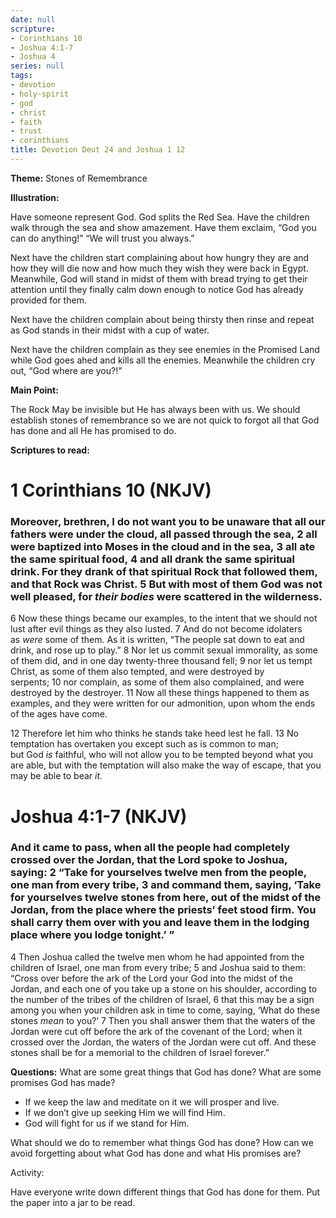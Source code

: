 ```yaml
---
date: null
scripture:
- Corinthians 10
- Joshua 4:1-7
- Joshua 4
series: null
tags:
- devotion
- holy-spirit
- god
- christ
- faith
- trust
- corinthians
title: Devotion Deut 24 and Joshua 1 12
---
```



**Theme:**
Stones of Remembrance

**Illustration:**

Have someone represent God. God splits the Red Sea. Have the children walk through the sea and show amazement. Have them exclaim, “God you can do anything!” “We will trust you always.”

Next have the children start complaining about how hungry they are and how they will die now and how much they wish they were back in Egypt. Meanwhile, God will stand in midst of them with bread trying to get their attention until they finally calm down enough to notice God has already provided for them.

Next have the children complain about being thirsty then rinse and repeat as God stands in their midst with a cup of water.

Next have the children complain as they see enemies in the Promised Land while God goes ahed and kills all the enemies. Meanwhile the children cry out, “God where are you?!"

**Main Point:**

The Rock May be invisible but He has always been with us. We should establish stones of remembrance so we are not quick to forgot all that God has done and all He has promised to do.

**Scriptures to read:**

# 1 Corinthians 10 (NKJV)

### Moreover, brethren, I do not want you to be unaware that all our fathers were under the cloud, all passed through the sea, 2 all were baptized into Moses in the cloud and in the sea, 3 all ate the same spiritual food, 4 and all drank the same spiritual drink. For they drank of that spiritual Rock that followed them, and that Rock was Christ. 5 But with most of them God was not well pleased, for *their bodies* were scattered in the wilderness.

6 Now these things became our examples, to the intent that we should not lust after evil things as they also lusted. 7 And do not become idolaters as *were* some of them. As it is written, “The people sat down to eat and drink, and rose up to play.” 8 Nor let us commit sexual immorality, as some of them did, and in one day twenty-three thousand fell; 9 nor let us tempt Christ, as some of them also tempted, and were destroyed by serpents; 10 nor complain, as some of them also complained, and were destroyed by the destroyer. 11 Now all these things happened to them as examples, and they were written for our admonition, upon whom the ends of the ages have come.

12 Therefore let him who thinks he stands take heed lest he fall. 13 No temptation has overtaken you except such as is common to man; but God *is* faithful, who will not allow you to be tempted beyond what you are able, but with the temptation will also make the way of escape, that you may be able to bear *it.*

# Joshua 4:1-7 (NKJV)

### And it came to pass, when all the people had completely crossed over the Jordan, that the Lord spoke to Joshua, saying: 2 “Take for yourselves twelve men from the people, one man from every tribe, 3 and command them, saying, ‘Take for yourselves twelve stones from here, out of the midst of the Jordan, from the place where the priests’ feet stood firm. You shall carry them over with you and leave them in the lodging place where you lodge tonight.’ ”

4 Then Joshua called the twelve men whom he had appointed from the children of Israel, one man from every tribe; 5 and Joshua said to them: “Cross over before the ark of the Lord your God into the midst of the Jordan, and each one of you take up a stone on his shoulder, according to the number of the tribes of the children of Israel, 6 that this may be a sign among you when your children ask in time to come, saying, ‘What do these stones *mean* to you?’ 7 Then you shall answer them that the waters of the Jordan were cut off before the ark of the covenant of the Lord; when it crossed over the Jordan, the waters of the Jordan were cut off. And these stones shall be for a memorial to the children of Israel forever.”

**Questions:**
What are some great things that God has done?
What are some promises God has made?

- If we keep the law and meditate on it we will prosper and live.
- If we don’t give up seeking Him we will find Him.
- God will fight for us if we stand for Him.

What should we do to remember what things God has done?
How can we avoid forgetting about what God has done and what His promises are?

Activity:

Have everyone write down different things that God has done for them. Put the paper into a jar to be read.